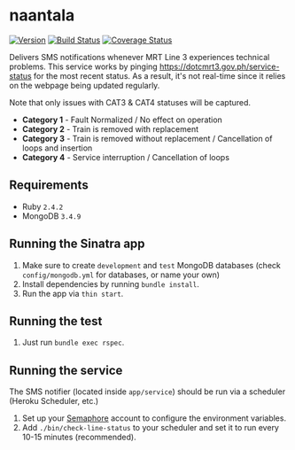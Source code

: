 # naantala

[![Version](https://img.shields.io/badge/version-0.1.2-blue.svg)](https://github.com/itsacezon/naantala) [![Build Status](https://travis-ci.org/itsacezon/naantala.svg?branch=master)](https://travis-ci.org/itsacezon/naantala) [![Coverage Status](https://coveralls.io/repos/github/itsacezon/naantala/badge.svg?branch=master)](https://coveralls.io/github/itsacezon/naantala?branch=master)

Delivers SMS notifications whenever MRT Line 3 experiences technical problems.
This service works by pinging https://dotcmrt3.gov.ph/service-status for the most recent status. As a result, it's not real-time since it relies on the webpage being updated regularly.

Note that only issues with CAT3 & CAT4 statuses will be captured.
- **Category 1** - Fault Normalized / No effect on operation
- **Category 2** - Train is removed with replacement
- **Category 3** - Train is removed without replacement / Cancellation of loops and insertion
- **Category 4** - Service interruption / Cancellation of loops

## Requirements
- Ruby `2.4.2`
- MongoDB `3.4.9`

## Running the Sinatra app
1. Make sure to create `development` and `test` MongoDB databases (check `config/mongodb.yml` for databases, or name your own)
2. Install dependencies by running `bundle install`.
3. Run the app via `thin start`.

## Running the test
1. Just run `bundle exec rspec`.

## Running the service
The SMS notifier (located inside `app/service`) should be run via a scheduler (Heroku Scheduler, etc.)
1. Set up your [Semaphore](https://semaphore.co) account to configure the environment variables.
2. Add `./bin/check-line-status` to your scheduler and set it to run every 10-15 minutes (recommended).

